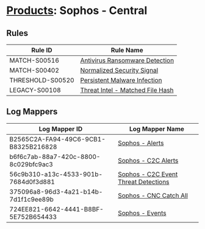 # [Products](README.md): Sophos - Central

## Rules

|Rule ID|Rule Name|
|----|----|
|MATCH-S00516|[Antivirus Ransomware Detection](../rules/MATCH-S00516.md)|
|MATCH-S00402|[Normalized Security Signal](../rules/MATCH-S00402.md)|
|THRESHOLD-S00520|[Persistent Malware Infection](../rules/THRESHOLD-S00520.md)|
|LEGACY-S00108|[Threat Intel - Matched File Hash](../rules/LEGACY-S00108.md)|


## Log Mappers

|Log Mapper ID|Log Mapper Name|
|----|----|
|B2565C2A-FA94-49C6-9CB1-B8325B216828|[Sophos - Alerts](../mappings/B2565C2A-FA94-49C6-9CB1-B8325B216828.md)|
|b6f6c7ab-88a7-420c-8800-8c029bfc9ac3|[Sophos - C2C Alerts](../mappings/b6f6c7ab-88a7-420c-8800-8c029bfc9ac3.md)|
|56c9b310-a13c-4533-901b-7684d0f3d881|[Sophos - C2C Event Threat Detections](../mappings/56c9b310-a13c-4533-901b-7684d0f3d881.md)|
|375096a8-96d3-4a21-b14b-7d1f1c9ee89b|[Sophos - CNC Catch All](../mappings/375096a8-96d3-4a21-b14b-7d1f1c9ee89b.md)|
|724EE821-6642-4441-B8BF-5E752B654433|[Sophos - Events](../mappings/724EE821-6642-4441-B8BF-5E752B654433.md)|



